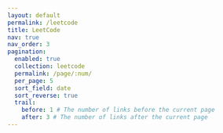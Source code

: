 ```yaml
---
layout: default
permalink: /leetcode
title: LeetCode
nav: true
nav_order: 3
pagination:
  enabled: true
  collection: leetcode
  permalink: /page/:num/
  per_page: 5
  sort_field: date
  sort_reverse: true
  trail:
    before: 1 # The number of links before the current page
    after: 3 # The number of links after the current page
---
```


<div class="leetcode">

</div>